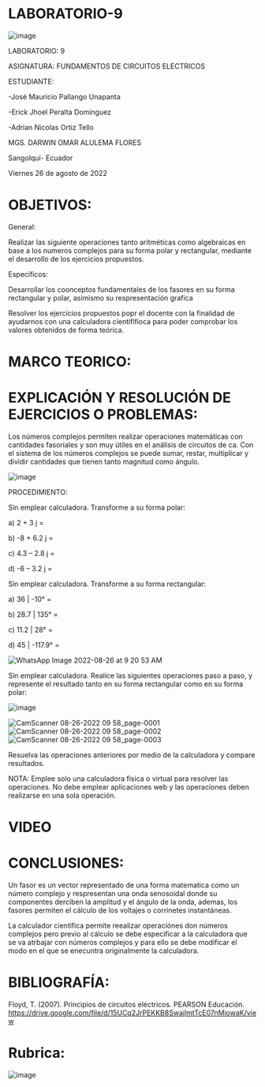# LABORATORIO-9

![image](https://user-images.githubusercontent.com/105695077/169195292-caeb0d12-8f66-4f08-bb58-2efffc44ccf5.png)




LABORATORIO: 9



ASIGNATURA: FUNDAMENTOS DE CIRCUITOS ELECTRICOS

ESTUDIANTE: 

-José Mauricio Pallango Unapanta

-Erick Jhoel Peralta Dominguez

-Adrian Nicolas Ortiz Tello 

MGS. DARWIN OMAR ALULEMA FLORES

Sangolquí- Ecuador

Viernes 26 de agosto de 2022

# OBJETIVOS:

General:

Realizar las siguiente operaciones tanto aritméticas como algebraicas en base a los numeros complejos para su forma polar y rectangular, mediante el desarrollo de los ejercicios propuestos.

Especificos:

Desarrollar los coonceptos fundamentales de los fasores en su forma rectangular y polar, asimismo su respresentación grafica

Resolver los ejercicios propuestos popr el docente con la finalidad de ayudarnos con una calculadora cientifífioca para poder comprobar los valores obtenidos de forma teórica.

# MARCO TEORICO:



# EXPLICACIÓN Y RESOLUCIÓN DE EJERCICIOS O PROBLEMAS:

Los números complejos permiten realizar operaciones matemáticas con
cantidades fasoriales y son muy útiles en el análisis de circuitos de ca. Con el sistema de
los números complejos se puede sumar, restar, multiplicar y dividir cantidades que tienen
tanto magnitud como ángulo.

![image](https://user-images.githubusercontent.com/105695077/186900660-2dbc849e-0da3-4d53-bcae-42fcaa4b857a.png)

PROCEDIMIENTO:

Sin emplear calculadora. Transforme a su forma polar:

a) 2 + 3 j =

b) -8 + 6.2 j =

c) 4.3 – 2.8 j =

d) -6 – 3.2 j =

Sin emplear calculadora. Transforme a su forma rectangular:

a) 36 | -10° =

b) 28.7 | 135° =

c) 11.2 | 28° =

d) 45 | -117.9° =

![WhatsApp Image 2022-08-26 at 9 20 53 AM](https://user-images.githubusercontent.com/105695077/186935337-72a5a979-01b7-4e74-9898-77122d159744.jpeg)


Sin emplear calculadora. Realice las siguientes operaciones paso a paso, y represente el resultado tanto en su forma rectangular como en su forma polar:

![image](https://user-images.githubusercontent.com/105695077/186901308-43e5cc07-0a84-4e25-a663-b0f32fb26797.png)

![CamScanner 08-26-2022 09 58_page-0001](https://user-images.githubusercontent.com/105695077/186935124-7b741180-be44-4a63-92ce-17f8719dcf7a.jpg)
![CamScanner 08-26-2022 09 58_page-0002](https://user-images.githubusercontent.com/105695077/186935176-0101beec-61a0-4782-8dc4-bb3d47401413.jpg)
![CamScanner 08-26-2022 09 58_page-0003](https://user-images.githubusercontent.com/105695077/186935197-c814e87c-5e2a-462d-a9ff-44cb75e4cfd8.jpg)

Resuelva las operaciones anteriores por medio de la calculadora y compare
resultados.



NOTA: Emplee solo una calculadora física o virtual para resolver las operaciones. No debe emplear aplicaciones web y las operaciones deben realizarse en una sola operación.

# VIDEO

# CONCLUSIONES:

Un fasor es un vector representado de una forma matematica como un número complejo y respresentan una onda senosoidal donde su componentes derciben la amplitud y el ángulo de la onda, ademas, los fasores permiten el cálculo de los voltajes o corrinetes instantáneas.

La calculador cientifica permite reealizar operaciónes don números complejos pero previo al cálculo se debe especificar a la calculadora que se va atrbajar con números complejos y para ello se debe modificar el modo en el que se enecuntra originalmente la calculadora.

# BIBLIOGRAFÍA:

Floyd, T. (2007). Principios de circuitos eléctricos. PEARSON Educación. https://drive.google.com/file/d/15UCq2JrPEKKB8SwajlmtTcE07nMiowaK/view

# Rubrica:

![image](https://user-images.githubusercontent.com/105695077/169549221-6a6d7d81-301f-4ae6-adad-f0a59a65b83e.png)

